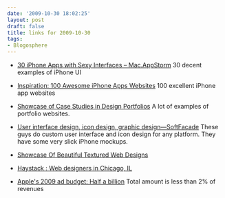 ```yaml
---
date: '2009-10-30 18:02:25'
layout: post
draft: false
title: links for 2009-10-30
tags:
- Blogosphere
---
```


* [30 iPhone Apps with Sexy Interfaces – Mac.AppStorm](http://mac.appstorm.net/roundups/iphone-roundups/30-iphone-apps-with-sexy-interfaces/) 30 decent examples of iPhone UI

* [Inspiration: 100 Awesome iPhone Apps Websites](http://www.macstories.net/stories/100-awesome-iphone-apps-websites/) 100 excellent iPhone app websites
 
* [Showcase of Case Studies in Design Portfolios](http://www.smashingmagazine.com/2009/09/20/showcase-of-case-studies-in-design-portfolios/) A lot of examples of portfolio websites.

* [User interface design, icon design, graphic design—SoftFacade](http://www.softfacade.com/iphone/index.html) These guys do custom user interface and icon design for any platform.  They have some very slick iPhone mockups.

* [Showcase Of Beautiful Textured Web Designs](http://www.smashingmagazine.com/2009/10/29/showcase-of-beautiful-textured-web-designs/)

* [Haystack : Web designers in Chicago, IL](http://haystack.com/chicago)
        
* [Apple's 2009 ad budget: Half a billion](http://brainstormtech.blogs.fortune.cnn.com/2009/10/28/apples-2009-ad-budget-half-a-billion/) Total amount is less than 2% of revenues
